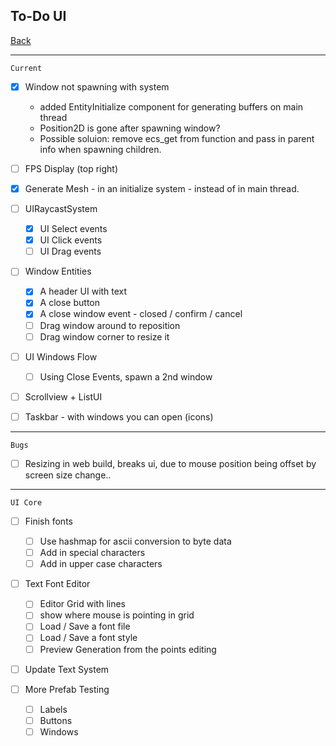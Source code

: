 To-Do UI
-----

[Back](todo-main.md)

-----

`Current`

- [x] Window not spawning with system
    - added EntityInitialize component for generating buffers on main thread
    - Position2D is gone after spawning window?
    - Possible soluion: remove ecs_get from function and pass in parent info when spawning children.

- [ ] FPS Display (top right)

- [x] Generate Mesh - in an initialize system - instead of in main thread.

- [ ] UIRaycastSystem
    - [x] UI Select events
    - [x] UI Click events
    - [ ] UI Drag events

- [ ] Window Entities
    - [x] A header UI with text
    - [x] A close button
    - [x] A close window event
            - closed / confirm / cancel
    - [ ] Drag window around to reposition
    - [ ] Drag window corner to resize it

- [ ] UI Windows Flow
    - [ ] Using Close Events, spawn a 2nd window
    
- [ ] Scrollview + ListUI

- [ ] Taskbar - with windows  you can open (icons)

-----

`Bugs`

- [ ] Resizing in web build, breaks ui, due to mouse position being offset by screen size change..

-----

`UI Core`

- [ ] Finish fonts
    - [ ] Use hashmap for ascii conversion to byte data
    - [ ] Add in special characters
    - [ ] Add in upper case characters

- [ ] Text Font Editor
    - [ ] Editor Grid with lines
    - [ ] show where mouse is pointing in grid
    - [ ] Load / Save a font file
    - [ ] Load / Save a font style
    - [ ] Preview Generation from the points editing

- [ ] Update Text System


- [ ] More Prefab Testing
    - [ ] Labels
    - [ ] Buttons
    - [ ] Windows